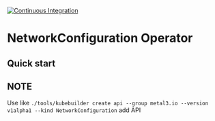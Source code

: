 [![Continuous Integration](https://github.com/Hellcatlk/networkconfiguration-operator/workflows/Continuous%20Integration/badge.svg)](https://github.com/Hellcatlk/networkconfiguration-operator/actions)

# NetworkConfiguration Operator

## Quick start

## NOTE

Use like `./tools/kubebuilder create api --group metal3.io --version v1alpha1 --kind NetworkConfiguration` add API

